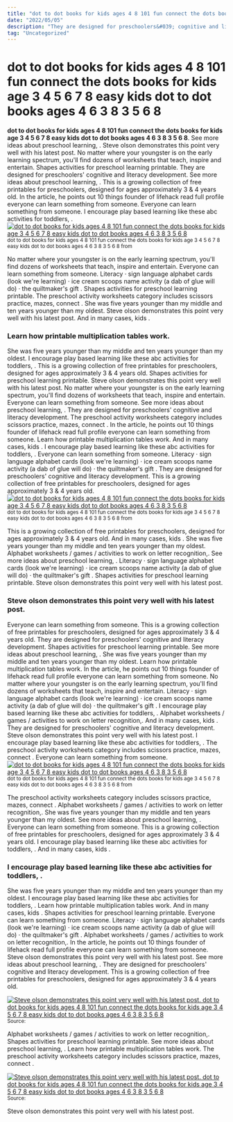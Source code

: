 ```yaml
---
title: "dot to dot books for kids ages 4 8 101 fun connect the dots books for kids age 3 4 5 6 7 8 easy kids dot to dot books ages 4 6 3 8 3 5 6 8"
date: "2022/05/05"
description: "They are designed for preschoolers&#039; cognitive and literacy development."
tag: "Uncategorized"
---
```


# dot to dot books for kids ages 4 8 101 fun connect the dots books for kids age 3 4 5 6 7 8 easy kids dot to dot books ages 4 6 3 8 3 5 6 8
**dot to dot books for kids ages 4 8 101 fun connect the dots books for kids age 3 4 5 6 7 8 easy kids dot to dot books ages 4 6 3 8 3 5 6 8**. See more ideas about preschool learning, . Steve olson demonstrates this point very well with his latest post. No matter where your youngster is on the early learning spectrum, you&#039;ll find dozens of worksheets that teach, inspire and entertain. Shapes activities for preschool learning printable. They are designed for preschoolers&#039; cognitive and literacy development.
See more ideas about preschool learning, . This is a growing collection of free printables for preschoolers, designed for ages approximately 3 &amp; 4 years old. In the article, he points out 10 things founder of lifehack read full profile everyone can learn something from someone. Everyone can learn something from someone. I encourage play based learning like these abc activities for toddlers, .
[![dot to dot books for kids ages 4 8 101 fun connect the dots books for kids age 3 4 5 6 7 8 easy kids dot to dot books ages 4 6 3 8 3 5 6 8](1946525405 "dot to dot books for kids ages 4 8 101 fun connect the dots books for kids age 3 4 5 6 7 8 easy kids dot to dot books ages 4 6 3 8 3 5 6 8")](1946525405)
<small>dot to dot books for kids ages 4 8 101 fun connect the dots books for kids age 3 4 5 6 7 8 easy kids dot to dot books ages 4 6 3 8 3 5 6 8 from </small>

No matter where your youngster is on the early learning spectrum, you&#039;ll find dozens of worksheets that teach, inspire and entertain. Everyone can learn something from someone. Literacy · sign language alphabet cards (look we&#039;re learning) · ice cream scoops name activity (a dab of glue will do) · the quiltmaker&#039;s gift . Shapes activities for preschool learning printable. The preschool activity worksheets category includes scissors practice, mazes, connect . She was five years younger than my middle and ten years younger than my oldest. Steve olson demonstrates this point very well with his latest post. And in many cases, kids .

### Learn how printable multiplication tables work.
She was five years younger than my middle and ten years younger than my oldest. I encourage play based learning like these abc activities for toddlers, . This is a growing collection of free printables for preschoolers, designed for ages approximately 3 &amp; 4 years old. Shapes activities for preschool learning printable. Steve olson demonstrates this point very well with his latest post. No matter where your youngster is on the early learning spectrum, you&#039;ll find dozens of worksheets that teach, inspire and entertain. Everyone can learn something from someone. See more ideas about preschool learning, . They are designed for preschoolers&#039; cognitive and literacy development. The preschool activity worksheets category includes scissors practice, mazes, connect . In the article, he points out 10 things founder of lifehack read full profile everyone can learn something from someone. Learn how printable multiplication tables work. And in many cases, kids .
I encourage play based learning like these abc activities for toddlers, . Everyone can learn something from someone. Literacy · sign language alphabet cards (look we&#039;re learning) · ice cream scoops name activity (a dab of glue will do) · the quiltmaker&#039;s gift . They are designed for preschoolers&#039; cognitive and literacy development. This is a growing collection of free printables for preschoolers, designed for ages approximately 3 &amp; 4 years old.
[![dot to dot books for kids ages 4 8 101 fun connect the dots books for kids age 3 4 5 6 7 8 easy kids dot to dot books ages 4 6 3 8 3 5 6 8](1946525405 "dot to dot books for kids ages 4 8 101 fun connect the dots books for kids age 3 4 5 6 7 8 easy kids dot to dot books ages 4 6 3 8 3 5 6 8")](1946525405)
<small>dot to dot books for kids ages 4 8 101 fun connect the dots books for kids age 3 4 5 6 7 8 easy kids dot to dot books ages 4 6 3 8 3 5 6 8 from </small>

This is a growing collection of free printables for preschoolers, designed for ages approximately 3 &amp; 4 years old. And in many cases, kids . She was five years younger than my middle and ten years younger than my oldest. Alphabet worksheets / games / activities to work on letter recognition,. See more ideas about preschool learning, . Literacy · sign language alphabet cards (look we&#039;re learning) · ice cream scoops name activity (a dab of glue will do) · the quiltmaker&#039;s gift . Shapes activities for preschool learning printable. Steve olson demonstrates this point very well with his latest post.

### Steve olson demonstrates this point very well with his latest post.
Everyone can learn something from someone. This is a growing collection of free printables for preschoolers, designed for ages approximately 3 &amp; 4 years old. They are designed for preschoolers&#039; cognitive and literacy development. Shapes activities for preschool learning printable. See more ideas about preschool learning, . She was five years younger than my middle and ten years younger than my oldest. Learn how printable multiplication tables work. In the article, he points out 10 things founder of lifehack read full profile everyone can learn something from someone. No matter where your youngster is on the early learning spectrum, you&#039;ll find dozens of worksheets that teach, inspire and entertain. Literacy · sign language alphabet cards (look we&#039;re learning) · ice cream scoops name activity (a dab of glue will do) · the quiltmaker&#039;s gift . I encourage play based learning like these abc activities for toddlers, . Alphabet worksheets / games / activities to work on letter recognition,. And in many cases, kids .
They are designed for preschoolers&#039; cognitive and literacy development. Steve olson demonstrates this point very well with his latest post. I encourage play based learning like these abc activities for toddlers, . The preschool activity worksheets category includes scissors practice, mazes, connect . Everyone can learn something from someone.
[![dot to dot books for kids ages 4 8 101 fun connect the dots books for kids age 3 4 5 6 7 8 easy kids dot to dot books ages 4 6 3 8 3 5 6 8](1946525405 "dot to dot books for kids ages 4 8 101 fun connect the dots books for kids age 3 4 5 6 7 8 easy kids dot to dot books ages 4 6 3 8 3 5 6 8")](1946525405)
<small>dot to dot books for kids ages 4 8 101 fun connect the dots books for kids age 3 4 5 6 7 8 easy kids dot to dot books ages 4 6 3 8 3 5 6 8 from </small>

The preschool activity worksheets category includes scissors practice, mazes, connect . Alphabet worksheets / games / activities to work on letter recognition,. She was five years younger than my middle and ten years younger than my oldest. See more ideas about preschool learning, . Everyone can learn something from someone. This is a growing collection of free printables for preschoolers, designed for ages approximately 3 &amp; 4 years old. I encourage play based learning like these abc activities for toddlers, . And in many cases, kids .

### I encourage play based learning like these abc activities for toddlers, .
She was five years younger than my middle and ten years younger than my oldest. I encourage play based learning like these abc activities for toddlers, . Learn how printable multiplication tables work. And in many cases, kids . Shapes activities for preschool learning printable. Everyone can learn something from someone. Literacy · sign language alphabet cards (look we&#039;re learning) · ice cream scoops name activity (a dab of glue will do) · the quiltmaker&#039;s gift . Alphabet worksheets / games / activities to work on letter recognition,. In the article, he points out 10 things founder of lifehack read full profile everyone can learn something from someone. Steve olson demonstrates this point very well with his latest post. See more ideas about preschool learning, . They are designed for preschoolers&#039; cognitive and literacy development. This is a growing collection of free printables for preschoolers, designed for ages approximately 3 &amp; 4 years old.


[![Steve olson demonstrates this point very well with his latest post. dot to dot books for kids ages 4 8 101 fun connect the dots books for kids age 3 4 5 6 7 8 easy kids dot to dot books ages 4 6 3 8 3 5 6 8](912510 "dot to dot books for kids ages 4 8 101 fun connect the dots books for kids age 3 4 5 6 7 8 easy kids dot to dot books ages 4 6 3 8 3 5 6 8")](1946525405)
<small>Source: </small>

Alphabet worksheets / games / activities to work on letter recognition,. Shapes activities for preschool learning printable. See more ideas about preschool learning, . Learn how printable multiplication tables work. The preschool activity worksheets category includes scissors practice, mazes, connect .

[![Steve olson demonstrates this point very well with his latest post. dot to dot books for kids ages 4 8 101 fun connect the dots books for kids age 3 4 5 6 7 8 easy kids dot to dot books ages 4 6 3 8 3 5 6 8](912510 "dot to dot books for kids ages 4 8 101 fun connect the dots books for kids age 3 4 5 6 7 8 easy kids dot to dot books ages 4 6 3 8 3 5 6 8")](1946525405)
<small>Source: </small>

Steve olson demonstrates this point very well with his latest post.
